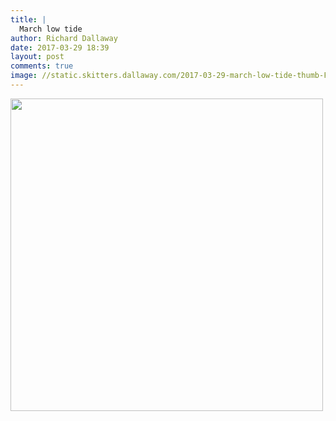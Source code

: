 ```yaml
---
title: |
  March low tide
author: Richard Dallaway
date: 2017-03-29 18:39
layout: post
comments: true
image: //static.skitters.dallaway.com/2017-03-29-march-low-tide-thumb-FullSizeRender.jpg
---
```


<div>
        <a href="//static.skitters.dallaway.com/2017-03-29-march-low-tide-fullsize-FullSizeRender.jpg">
          <img src="//static.skitters.dallaway.com/2017-03-29-march-low-tide-thumb-FullSizeRender.jpg" width="500" height="500"/>
        </a>
      </div>


  
      
